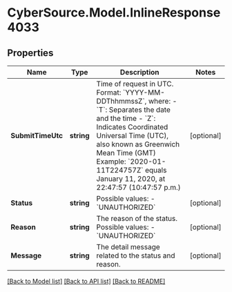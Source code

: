# CyberSource.Model.InlineResponse4033
## Properties

Name | Type | Description | Notes
------------ | ------------- | ------------- | -------------
**SubmitTimeUtc** | **string** | Time of request in UTC.  Format: &#x60;YYYY-MM-DDThhmmssZ&#x60;, where: - &#x60;T&#x60;:  Separates the date and the time - &#x60;Z&#x60;:  Indicates Coordinated Universal Time (UTC), also known as Greenwich Mean Time (GMT)  Example:  &#x60;2020-01-11T224757Z&#x60; equals January 11, 2020, at 22:47:57 (10:47:57 p.m.)  | [optional] 
**Status** | **string** | Possible values:   - &#x60;UNAUTHORIZED&#x60;  | [optional] 
**Reason** | **string** | The reason of the status.  Possible values:   - &#x60;UNAUTHORIZED&#x60;  | [optional] 
**Message** | **string** | The detail message related to the status and reason.  | [optional] 

[[Back to Model list]](../README.md#documentation-for-models) [[Back to API list]](../README.md#documentation-for-api-endpoints) [[Back to README]](../README.md)


